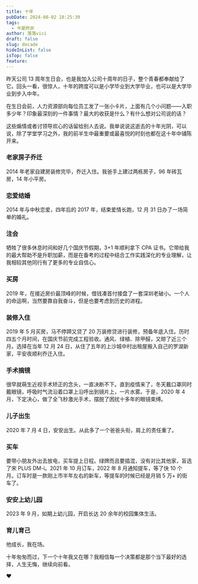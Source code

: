 ```yaml
---
title: 十年
pubDate: 2024-08-02 10:25:39
tags:
  - 今是昨非
author: 落落vici
draft: false
slug: decade
hideInList: false
isTop: false
feature:
---
```

昨天公司 13 周年生日会，也是我加入公司十周年的日子，整个青春都奉献给了它。回头一看，很惊人，十年的跨度可以是小学毕业到大学毕业，也可以是大学毕业到步入中年。

在生日会前，人力资源部向每位员工发了一张小卡片，上面有几个小问题——入职多少年？印象最深刻的一件事情？最大的收获是什么？有什么想对公司说的话？

这些煽情或者讨领导欢心的话留给别人去说。我单说说这逝去的十年光阴，可以说，除了学堂学习之外，我的前半生中最重要或最喜悦的时刻也都在这十年中铺陈开来。

### 老家房子乔迁
2014 年老家自建房装修完毕，乔迁入住。我爸手上建过两栋房子，96 年砖瓦房，14 年小平房。

### 恋爱结婚
2014 年与中秋恋爱，四年后的 2017 年，结束爱情长跑，12 月 31 日办了一场简单的婚礼。

### 注会
牺牲了很多休息时间和好几个国庆节假期，3+1 年顺利拿下 CPA 证书。它带给我的最大帮助不是升职加薪，而是在备考的过程中结合工作实践深化的专业理解，让我相较其他同行有了更多的专业自信心。

### 买房
2019 年，在接近房价最顶峰的时候，借钱凑首付接盘了一套深圳老破小。一个人的命运啊，当然要靠自我奋斗，但是也要考虑到历史的进程。

### 装修入住
2019 年 5 月买房，马不停蹄又贷了 20 万装修贷进行装修，预备年底入住。历时四五个月时间，在国庆节前完成工程验收。通风、绿植、除甲醛，又晾了近三个月。选择在当年 12 月 24 日，从住了五年的上沙城中村出租屋搬入自己的罗湖新家，平安夜顺利乔迁入住。

### 手术摘镜
很早就萌生近视手术矫正的念头，一直决断不下。直到疫情来了，冬天戴口罩同时戴眼镜，呼吸时气流沿着口罩上沿呼出到镜片上，一片水雾。于是，2020 年 4 月，下定决心，做了全飞秒激光手术，摆脱了困扰十多年的眼镜束缚。

### 儿子出生
2020 年 7 月 4 日，安安出生。从此多了一个爸爸头衔，肩上的责任重了。

### 买车
要带小朋友外出去放电，买车提上日程。绿牌而且要插混，没有对比其他家，盲选了宋 PLUS DM-i。2021 年 10 月订车，2022 年 8 月通知提车，等了快 10 个月。订车时是一款刚上市半年左右的新车，等提车的时候已经是月销 5 万+ 的街车了。

### 安安上幼儿园
2023 年 9 月，如期上幼儿园，开启长达 20 余年的校园集体生活。

### 育儿育己
他成长，我在场。

十年匆匆而过，下一个十年我又在哪？我相信每一个决策都是那个当下最好的选择，人生无悔，继续向前看。

❤